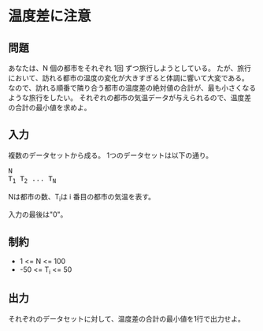 # 温度差に注意

## 問題

あなたは、N 個の都市をそれぞれ 1回 ずつ旅行しようとしている。
たが、旅行において、訪れる都市の温度の変化が大きすぎると体調に響いて大変である。
なので、訪れる順番で隣り合う都市の温度差の絶対値の合計が、最も小さくなるような旅行をしたい。
それぞれの都市の気温データが与えられるので、温度差の合計の最小値を求めよ。

## 入力

複数のデータセットから成る。
1つのデータセットは以下の通り。

<pre>
N
T<sub>1</sub> T<sub>2</sub> ... T<sub>N</sub>
</pre>

Nは都市の数、T<sub>i</sub>は i 番目の都市の気温を表す。

入力の最後は"0"。

## 制約

* 1 <= N <= 100
* -50 <= T<sub>i</sub> <= 50

## 出力

それぞれのデータセットに対して、温度差の合計の最小値を1行で出力せよ。
